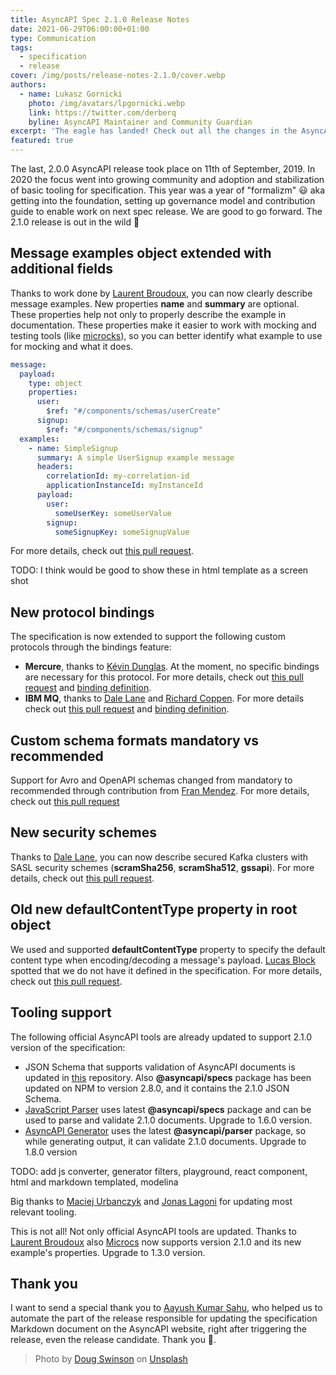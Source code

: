 ```yaml
---
title: AsyncAPI Spec 2.1.0 Release Notes
date: 2021-06-29T06:00:00+01:00
type: Communication
tags:
  - specification
  - release
cover: /img/posts/release-notes-2.1.0/cover.webp
authors:
  - name: Lukasz Gornicki
    photo: /img/avatars/lpgornicki.webp
    link: https://twitter.com/derberq
    byline: AsyncAPI Maintainer and Community Guardian
excerpt: 'The eagle has landed! Check out all the changes in the AsyncAPI specification introduces in the new v2.1.0 release'
featured: true
---
```


The last, 2.0.0 AsyncAPI release took place on 11th of September, 2019. In 2020 the focus went into growing community and adoption and stabilization of basic tooling for specification. This year was a year of "formalizm" 😃 aka getting into the foundation, setting up governance model and contribution guide to enable work on next spec release. We are good to go forward. The 2.1.0 release is out in the wild 🎉

## Message examples object extended with additional fields

Thanks to work done by [Laurent Broudoux](https://github.com/lbroudoux), you can now clearly describe message examples. New properties **name** and **summary** are optional. These properties help not only to properly describe the example in documentation. These properties make it easier to work with mocking and testing tools (like [microcks](https://microcks.io/)), so you can better identify what example to use for mocking and what it does.

```yml
message:
  payload:
    type: object
    properties:
      user:
        $ref: "#/components/schemas/userCreate"
      signup:
        $ref: "#/components/schemas/signup"
  examples:
    - name: SimpleSignup
      summary: A simple UserSignup example message
      headers:
        correlationId: my-correlation-id
        applicationInstanceId: myInstanceId
      payload:
        user:
          someUserKey: someUserValue
        signup:
          someSignupKey: someSignupValue
```

For more details, check out [this pull request](https://github.com/asyncapi/spec/pull/534).

TODO: I think would be good to show these in html template as a screen shot

## New protocol bindings

The specification is now extended to support the following custom protocols through the bindings feature:
- **Mercure**, thanks to [Kévin Dunglas](https://github.com/dunglas). At the moment, no specific bindings are necessary for this protocol. For more details, check out [this pull request](https://github.com/asyncapi/spec/pull/278) and [binding definition](https://github.com/asyncapi/bindings/tree/master/mercure).
- **IBM MQ**, thanks to [Dale Lane](https://github.com/dalelane) and [Richard Coppen](https://github.com/rcoppen). For more details check out [this pull request](https://github.com/asyncapi/spec/pull/537) and [binding definition](https://github.com/asyncapi/bindings/tree/master/ibmmq).

## Custom schema formats mandatory vs recommended

Support for Avro and OpenAPI schemas changed from mandatory to recommended through contribution from [Fran Mendez](https://github.com/fmvilas). For more details, check out [this pull request](https://github.com/asyncapi/spec/pull/289)

## New security schemes

Thanks to [Dale Lane](https://github.com/dalelane), you can now describe secured Kafka clusters with SASL security schemes (**scramSha256**, **scramSha512**, **gssapi**). For more details, check out [this pull request](https://github.com/asyncapi/spec/pull/502).

## Old new defaultContentType property in root object

We used and supported **defaultContentType** property to specify the default content type when encoding/decoding a message's payload. [Lucas Block](https://github.com/BlockLucas) spotted that we do not have it defined in the specification. For more details, check out [this pull request](https://github.com/asyncapi/spec/pull/419).

## Tooling support

The following official AsyncAPI tools are already updated to support 2.1.0 version of the specification:
- JSON Schema that supports validation of AsyncAPI documents is updated in [this](https://github.com/asyncapi/asyncapi-node) repository. Also **@asyncapi/specs** package has been updated on NPM to version 2.8.0, and it contains the 2.1.0 JSON Schema.
- [JavaScript Parser](https://github.com/asyncapi/parser-js/) uses latest **@asyncapi/specs** package and can be used to parse and validate 2.1.0 documents. Upgrade to 1.6.0 version.
- [AsyncAPI Generator](https://github.com/asyncapi/generator/) uses the latest **@asyncapi/parser** package, so while generating output, it can validate 2.1.0 documents. Upgrade to 1.8.0 version

TODO: add js converter, generator filters, playground, react component, html and markdown templated, modelina

Big thanks to [Maciej Urbanczyk](https://github.com/magicmatatjahu) and [Jonas Lagoni](https://github.com/jonaslagoni/) for updating most relevant tooling.

This is not all! Not only official AsyncAPI tools are updated. Thanks to [Laurent Broudoux](https://github.com/lbroudoux) also [Microcs](https://microcks.io/) now supports version 2.1.0 and its new example's properties. Upgrade to 1.3.0 version.

## Thank you

I want to send a special thank you to [Aayush Kumar Sahu](https://github.com/aayushmau5), who helped us to automate the part of the release responsible for updating the specification Markdown document on the AsyncAPI website, right after triggering the release, even the release candidate. Thank you :bow:.

> Photo by <a href="https://unsplash.com/@dougswinson?utm_source=unsplash&utm_medium=referral&utm_content=creditCopyText">Doug Swinson</a> on <a href="https://unsplash.com/s/photos/landing-eagle?utm_source=unsplash&utm_medium=referral&utm_content=creditCopyText">Unsplash</a>
